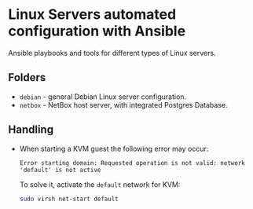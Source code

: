 # Linux Servers automated configuration with Ansible

Ansible playbooks and tools for different types of Linux servers.

## Folders

- `debian` - general Debian Linux server configuration.
- `netbox` - NetBox host server, with integrated Postgres Database.

## Handling

- When starting a KVM guest the following error may occur:

    ```error
    Error starting domain: Requested operation is not valid: network 'default' is not active
    ```

    To solve it, activate the `default` network for KVM:

    ```bash
    sudo virsh net-start default 
    ```
